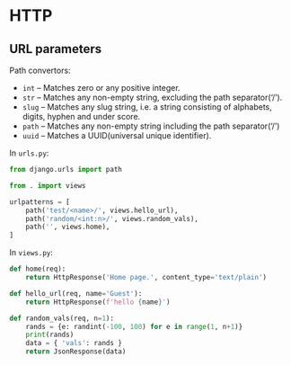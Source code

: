 # HTTP 


## URL parameters

Path convertors: 

* `int` – Matches zero or any positive integer.
* `str` – Matches any non-empty string, excluding the path separator(‘/’).
* `slug` – Matches any slug string, i.e. a string consisting of alphabets, digits, hyphen and under score.
* `path` – Matches any non-empty string including the path separator(‘/’)
* `uuid` – Matches a UUID(universal unique identifier).

In `urls.py`:

```python
from django.urls import path

from . import views

urlpatterns = [
    path('test/<name>/', views.hello_url),
    path('random/<int:n>/', views.random_vals),
    path('', views.home),
]
```

In `views.py`:

```python
def home(req):
    return HttpResponse('Home page.', content_type='text/plain')

def hello_url(req, name='Guest'):
    return HttpResponse(f'hello {name}')

def random_vals(req, n=1):
    rands = {e: randint(-100, 100) for e in range(1, n+1)}
    print(rands)
    data = { 'vals': rands }
    return JsonResponse(data)
```

